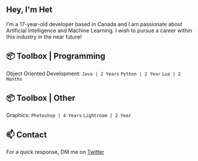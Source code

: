 ## Hey, I'm Het

I'm a 17-year-old developer based in Canada and I am passionate about Artificial Intelligence and Machine Learning. I wish to pursue a career within this industry in the near future!


## 📦 Toolbox | Programming
Object Oriented Development: ```Java | 2 Years``` ```Python | 2 Year``` ```Lua | 2 Months```



## 📦 Toolbox | Other
Graphics: ```Photoshop | 4 Years``` ```Lightroom | 2 Year```



## 📫 Contact
For a quick response, DM me on [Twitter](https://twitter.com/SelectVoid)
